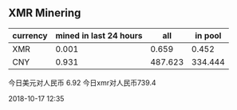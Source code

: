 ## XMR Minering

|currency|mined in last 24 hours|all|in pool|
|---|---|---|---|
|XMR|0.001|0.659|0.452|
|CNY|0.931|487.623|334.444|

今日美元对人民币 6.92	今日xmr对人民币739.4


2018-10-17 12:35